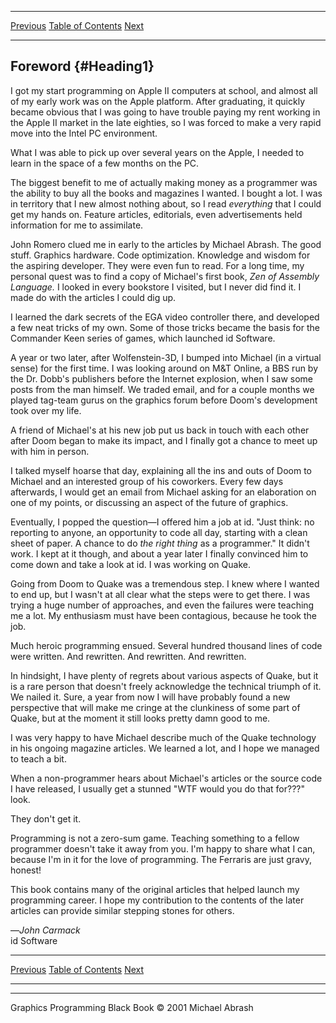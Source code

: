   ------------------------ --------------------------------- ---------------------------
  [Previous](intro.html)   [Table of Contents](index.html)   [Next](about_author.html)
  ------------------------ --------------------------------- ---------------------------

Foreword {#Heading1}
--------

I got my start programming on Apple II computers at school, and almost
all of my early work was on the Apple platform. After graduating, it
quickly became obvious that I was going to have trouble paying my rent
working in the Apple II market in the late eighties, so I was forced to
make a very rapid move into the Intel PC environment.

What I was able to pick up over several years on the Apple, I needed to
learn in the space of a few months on the PC.

The biggest benefit to me of actually making money as a programmer was
the ability to buy all the books and magazines I wanted. I bought a lot.
I was in territory that I new almost nothing about, so I read
*everything* that I could get my hands on. Feature articles, editorials,
even advertisements held information for me to assimilate.

John Romero clued me in early to the articles by Michael Abrash. The
good stuff. Graphics hardware. Code optimization. Knowledge and wisdom
for the aspiring developer. They were even fun to read. For a long time,
my personal quest was to find a copy of Michael's first book, *Zen of
Assembly Language.* I looked in every bookstore I visited, but I never
did find it. I made do with the articles I could dig up.

I learned the dark secrets of the EGA video controller there, and
developed a few neat tricks of my own. Some of those tricks became the
basis for the Commander Keen series of games, which launched id
Software.

A year or two later, after Wolfenstein-3D, I bumped into Michael (in a
virtual sense) for the first time. I was looking around on M&T Online, a
BBS run by the Dr. Dobb's publishers before the Internet explosion, when
I saw some posts from the man himself. We traded email, and for a couple
months we played tag-team gurus on the graphics forum before Doom's
development took over my life.

A friend of Michael's at his new job put us back in touch with each
other after Doom began to make its impact, and I finally got a chance to
meet up with him in person.

I talked myself hoarse that day, explaining all the ins and outs of Doom
to Michael and an interested group of his coworkers. Every few days
afterwards, I would get an email from Michael asking for an elaboration
on one of my points, or discussing an aspect of the future of graphics.

Eventually, I popped the question—I offered him a job at id. "Just
think: no reporting to anyone, an opportunity to code all day, starting
with a clean sheet of paper. A chance to do *the right thing* as a
programmer." It didn't work. I kept at it though, and about a year later
I finally convinced him to come down and take a look at id. I was
working on Quake.

Going from Doom to Quake was a tremendous step. I knew where I wanted to
end up, but I wasn't at all clear what the steps were to get there. I
was trying a huge number of approaches, and even the failures were
teaching me a lot. My enthusiasm must have been contagious, because he
took the job.

Much heroic programming ensued. Several hundred thousand lines of code
were written. And rewritten. And rewritten. And rewritten.

In hindsight, I have plenty of regrets about various aspects of Quake,
but it is a rare person that doesn't freely acknowledge the technical
triumph of it. We nailed it. Sure, a year from now I will have probably
found a new perspective that will make me cringe at the clunkiness of
some part of Quake, but at the moment it still looks pretty damn good to
me.

I was very happy to have Michael describe much of the Quake technology
in his ongoing magazine articles. We learned a lot, and I hope we
managed to teach a bit.

When a non-programmer hears about Michael's articles or the source code
I have released, I usually get a stunned "WTF would you do that for???"
look.

They don't get it.

Programming is not a zero-sum game. Teaching something to a fellow
programmer doesn't take it away from you. I'm happy to share what I can,
because I'm in it for the love of programming. The Ferraris are just
gravy, honest!

This book contains many of the original articles that helped launch my
programming career. I hope my contribution to the contents of the later
articles can provide similar stepping stones for others.

—*John Carmack*\
 id Software

  ------------------------ --------------------------------- ---------------------------
  [Previous](intro.html)   [Table of Contents](index.html)   [Next](about_author.html)
  ------------------------ --------------------------------- ---------------------------

* * * * *

Graphics Programming Black Book © 2001 Michael Abrash
